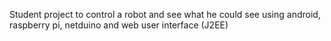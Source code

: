 Student project to control a robot and see what he could see using android, raspberry pi, netduino and web user interface (J2EE)